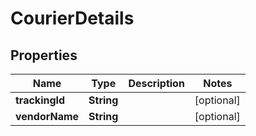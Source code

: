 
# CourierDetails

## Properties
Name | Type | Description | Notes
------------ | ------------- | ------------- | -------------
**trackingId** | **String** |  |  [optional]
**vendorName** | **String** |  |  [optional]



